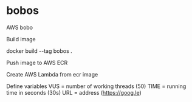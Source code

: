 # bobos
AWS bobo

Build image

docker build --tag bobos .

Push image to AWS ECR

Create AWS Lambda from ecr image

Define variables
VUS = number of working threads (50)
TIME = running time in seconds (30s)
URL = address (https://goog.le)

